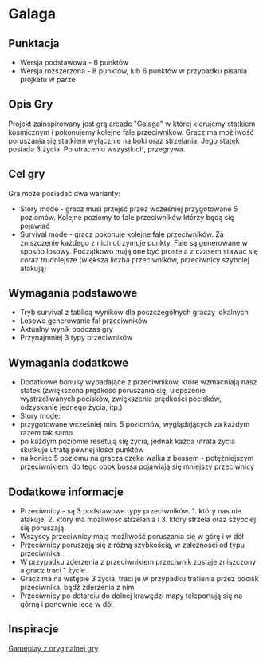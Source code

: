 # Galaga

## Punktacja

- Wersja podstawowa - 6 punktów
- Wersja rozszerzona - 8 punktów, lub 6 punktów w przypadku pisania projketu w parze


## Opis Gry

Projekt zainspirowany jest grą arcade "Galaga" w której kierujemy statkiem kosmicznym i pokonujemy kolejne fale przeciwników. Gracz ma możliwość poruszania się statkiem wyłącznie na boki oraz strzelania. Jego statek posiada 3 życia. Po utraceniu wszystkich, przegrywa. 

## Cel gry

Gra może posiadać dwa warianty:
- Story mode - gracz musi przejść przez wcześniej przygotowane 5 poziomów. Kolejne poziomy to fale przeciwników którzy będą się pojawiać
- Survival mode - gracz pokonuje kolejne fale przeciwników. Za zniszczenie każdego z nich otrzymuje punkty. Fale są generowane w sposób losowy. Początkowo mają one być proste a z czasem stawać się coraz trudniejsze (większa liczba przeciwników, przeciwnicy szybciej atakują)

## Wymagania podstawowe
- Tryb survival z tablicą wyników dla poszczególnych graczy lokalnych
- Losowe generowanie fal przeciwników
- Aktualny wynik podczas gry
- Przynajmniej 3 typy przeciwników

## Wymagania dodatkowe

- Dodatkowe bonusy wypadające z przeciwników, które wzmacniają nasz statek (zwiększona prędkość poruszania się, ulepszenie wystrzeliwanych pocisków, zwiększenie prędkości pocisków, odzyskanie jednego życia, itp.) 
- Story mode:
 - przygotowane wcześniej min. 5 poziomów, wyglądających za każdym razem tak samo
 - po każdym poziomie resetują się życia, jednak każda utrata życia skutkuje utratą pewnej ilości punktów
 - na koniec 5 poziomu na gracza czeka walka z bossem - potężniejszym przeciwnikiem, do tego obok bossa pojawiają się mniejszy przeciwnicy


## Dodatkowe informacje

- Przeciwnicy - są 3 podstawowe typy przeciwników. 1. który nas nie atakuje, 2. który ma możliwość strzelania i 3. który strzela oraz szybciej się poruszają.
- Wszyscy przeciwnicy mają możliwość poruszania się w górę i w dół
- Przeciwnicy poruszają się z różną szybkością, w zależności od typu przeciwnika.
- W przypadku  zderzenia z przeciwnikiem przeciwnik zostaje zniszczony a gracz traci 1 życie.
- Gracz ma na wstępie 3 życia, traci je w przypadku trafienia przez pocisk przeciwnika, bądź zderzenia z nim
- Przeciwnicy po dotarciu do dolnej krawędzi mapy teleportują się na górną i ponownie lecą w dół

## Inspiracje

[Gameplay z oryginalnej gry](https://www.youtube.com/watch?v=dvjapcHsqXY)